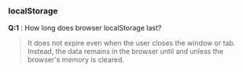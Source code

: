 ### localStorage

**Q:1** : How long does browser localStorage last?

> It does not expire even when the user closes the window or tab. Instead, the data remains in the browser until and unless the browser's memory is cleared.
